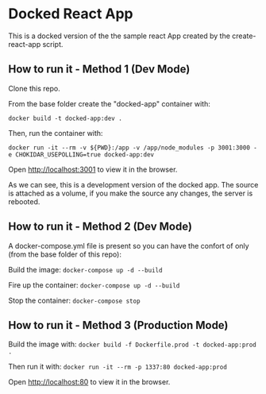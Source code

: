 # Docked React App

This is a docked version of the the sample react App created by the create-react-app script.

## How to run it - Method 1 (Dev Mode)

Clone this repo.

From the base folder create the "docked-app" container with:

`docker build -t docked-app:dev .`

Then, run the container with:

`docker run -it --rm -v ${PWD}:/app -v /app/node_modules -p 3001:3000 -e CHOKIDAR_USEPOLLING=true docked-app:dev`

Open [http://localhost:3001](http://localhost:3001) to view it in the browser.

As we can see, this is a development version of the docked app. The source is attached as a volume, if you make the source any changes, the server is rebooted.

## How to run it - Method 2 (Dev Mode)

A docker-compose.yml file is present so you can have the confort of only (from the base folder of this repo):

Build the image:
`docker-compose up -d --build`

Fire up the container:
`docker-compose up -d --build`

Stop the container:
`docker-compose stop`

## How to run it - Method 3 (Production Mode)

Build the image with:
`docker build -f Dockerfile.prod -t docked-app:prod .`

Then run it with:
`docker run -it --rm -p 1337:80 docked-app:prod`

Open [http://localhost:80](http://localhost:80) to view it in the browser.
